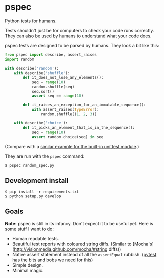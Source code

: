 pspec
=====

Python tests for humans.

Tests shouldn't just be for computers to check your code runs correctly. They can also be used by humans to understand what your code does.

pspec tests are designed to be parsed by humans. They look a bit like this:

```python
from pspec import describe, assert_raises
import random

with describe('random'):
    with describe('shuffle'):
        def it_does_not_lose_any_elements():
            seq = range(10)
            random.shuffle(seq)
            seq.sort()
            assert seq == range(10)

        def it_raises_an_exception_for_an_immutable_sequence():
            with assert_raises(TypeError):
                random.shuffle((1, 2, 3))

    with describe('choice'):
        def it_picks_an_element_that_is_in_the_sequence():
            seq = range(10)
            assert random.choice(seq) in seq
```

(Compare with a [similar example for the built-in unittest module](http://docs.python.org/library/unittest.html#basic-example).)

They are run with the `pspec` command:

    $ pspec random_spec.py



Development install
-------------------

    $ pip install -r requirements.txt
    $ python setup.py develop

Goals
-----

**Note:** pspec is still in its infancy. Don't expect it to be useful yet. Here is some stuff I want to do:

 - Human readable tests.
 - Beautiful test reports with coloured string diffs. (Similar to [Mocha's](http://visionmedia.github.com/mocha/#string diffs))
 - Native assert statement instead of all the ``assertEqual`` rubbish. ([pytest](http://pytest.org/) has the bits and bobs we need for this)
 - Simple design.
 - Minimal magic.


